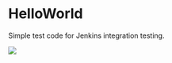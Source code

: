 # HelloWorld
Simple test code for Jenkins integration testing.

![](https://github.com/allenhuffman/HelloWOrld/.github/workflows/ccpp.yml/badge.svg)

